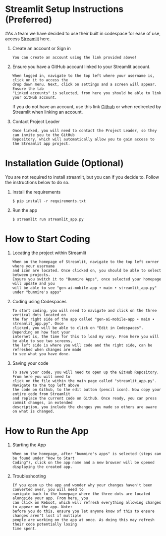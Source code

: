 # Streamlit Setup Instructions (Preferred)
#As a team we have decided to use their built in codespace for ease of use, access [Streamlit](https://streamlit.io/) here. 

1. Create an account or Sign in

   ```
   You can create an account using the link provided above!
   ```
   
2. Ensure you have a GitHub account linked to your Streamlit account.
   
   ```
   When logged in, navigate to the top left where your username is, click on it to access the
   drop down menu. Next, click on settings and a screen will appear. Ensure the tab
   "Linked accounts" is selected, from here you should be able to link your GitHub account.
   ```
   If you do not have an account, use this link [Github](https://github.com/) or when redirected by Streamlit when linking an 
   account.

3. Contact Project Leader

   ```
   Once linked, you will need to contact the Project Leader, so they can invite you to the GitHub
   Repository, which will automatically allow you to gain access to the Streamlit app project.
   ```
 
# Installation Guide (Optional)
 You are not required to install streamlit, but you can if you decide to. Follow the instructions below to do so.

1. Install the requirements

   ```
   $ pip install -r requirements.txt
   ```

2. Run the app

   ```
   $ streamlit run streamlit_app.py
   ```

 
# How to Start Coding
1. Locating the project within Streamlit

   ```
   When on the homepage of Streamlit, navigate to the top left corner where your username
   and icon are located. Once clicked on, you should be able to select between projects.
   Ensure you switch it to "Bummire Apps", once selected your homepage will update and you
   will be able to see "gen-ai-mobile-app ∙ main ∙ streamlit_app.py" under "bummire's apps"
   ```

2. Coding using Codespaces

   ```
   To start coding, you will need to navigate and click on the three vertical dots located on
   the far right side of the app called "gen-ai-mobile-app ∙ main ∙ streamlit_app.py". Once
   clicked, you will be able to click on "Edit in Codespaces". Depending on how fast your
   internet is, the time for this to load my vary. From here you will be able to see two screens,
   the left side is where you will code and the right side, can be refreshed when changes are made
   to see what you have done.
   ```

3. Saving your code

   ```
   To save your code, you will need to open up the GitHub Repository. From here you will need to
   click on the file within the main page called "streamlit_app.py". Navigate to the top left above
   the code on Github, to the edit button (pencil icon). Now copy your entire code from Streamlit
   and replace the current code on Github. Once ready, you can press commit changes, in extended
   description, you include the changes you made so others are aware on what is changed.
   ```

# How to Run the App
1. Starting the App

   ```
   When on the homepage, after "bummire's apps" is selected (steps can be found under "How to Start
   Coding"), click on the app name and a new browser will be opened displaying the created app.
   ```

2. Troubleshooting

   ```
   If you open up the app and wonder why your changes haven't been converted over, you will need to
   navigate back to the homepage where the three dots are located alongside your app. From here, you
   can click on Reboot, which will refresh everything allowing changes to appear on the app. Note:
   before you do this, ensure you let anyone know of this to ensure changes aren't lost if multiple
   people are working on the app at once. As doing this may refresh their code potentially losing
   time spent.
   ```
   
